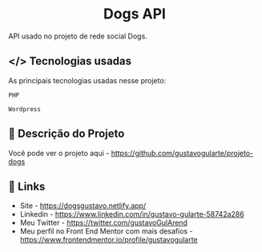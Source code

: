 <p align="center"><h1 align="center" >Dogs API</h1></p>

<p align="justify">
API usado no projeto de rede social Dogs.</p>

## </> **Tecnologias usadas**

As principais tecnologias usadas nesse projeto:

`PHP`

`Wordpress`

## 📖 **Descrição do Projeto**

Você pode ver o projeto aqui - https://github.com/gustavogularte/projeto-dogs

## 🔗 **Links**

- Site - https://dogsgustavo.netlify.app/
- Linkedin - https://www.linkedin.com/in/gustavo-gularte-58742a286
- Meu Twitter - https://twitter.com/gustavoGulArend
- Meu perfil no Front End Mentor com mais desafios - https://www.frontendmentor.io/profile/gustavogularte